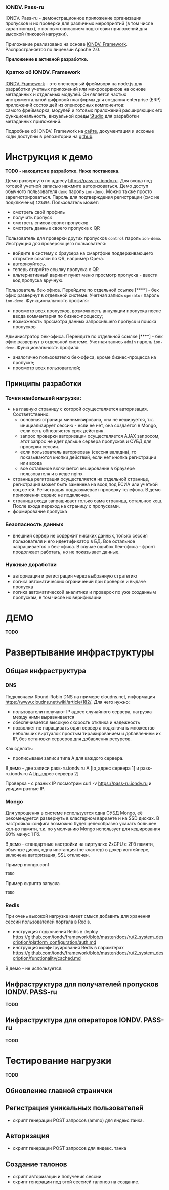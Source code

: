 ### IONDV. Pass-ru

IONDV. Pass-ru - демонстрационное приложение организации пропусков и их проверки для различных мероприятий (в том числе карантинных), с полным описанием подготовки приложений для высокой (пиковой нагрузки). 

Приложение реализовано на основе [IONDV. Framework](https://iondv.com). Распространяется по лицензии Apache 2.0.

**Приложение в активной разработке.**

### Кратко об IONDV. Framework

[IONDV. Framework](https://iondv.com) - это опенсорный фреймворк на node.js для разработки учетных приложений или микросервисов на основе метаданных и отдельных модулей. 
Он является частью инструментальной цифровой платформы для создания enterprise (ERP) приложений состоящей из опенсорсных компонентов: 
самого фреймворка, модулей и готовых приложений расширяющих его функциональность, визуальной среды [Studio](https://studio.iondv.com) для разработки метаданных приложений.

Подробнее об IONDV. Framework на [сайте](https://iondv.com), документация и исхоные коды доступны в репозитории на [github](https://github.com/iondv/framework).

# Инструкция к демо
**TODO - находится в разработке. Ниже постановка.**

Демо развернуто по адресу https://pass-ru.iondv.ru. Для входа под готовой учетной записью нажмите авторизоваться. Демо доступ обычного пользователя `demo` пароль `ion-demo`. Можно также просто зарегистрироваться. 
Пароль для подтверждения регистрации (смс не подключены) `123456`. Пользователь может:
* смотреть свой профиль
* получить пропуск
* смотреть список своих пропусков
* смотреть данные своего пропуска с QR

Пользователь для проверки других пропусков `control` пароль `ion-demo`. Инструкция для проверяющего пользователя:
* войдите в систему с браузера на смартфоне поддерживающего открытие ссылки по QR, например Opera. 
* авторизуйтесь. 
* теперь откройте ссылку пропуска с QR
* альтернативный вариант пункт меню просмотр пропуска - ввести код пропуска вручную.

Пользователь бек-офиса. Перейдите по отдельной ссылке [****] - бек офис развернут в отдельной системе. Учетная запись `operator` пароль `ion-demo`. Функциональность профиля:
* просмотр всех пропусков, возможность аннуляции пропуска после ввода комментария по бизнес-процессу;
* возможность просмотра данных запросившего пропуск и поиска пропусков

Администратор бек-офиса. Перейдите по отдельной ссылке [****]  - бек офис развернут в отдельной системе. Учетная запись `admin` пароль `ion-demo`. Функциональность профиля:
* аналогично пользователю бек-офиса, кроме бизнес-процесса на пропуске;
* просмотр всех пользователей;

## Принципы разработки

### Точки наибольшей нагрузки:

* на главную страницу с которой осуществляется авторизация. Соответственно:
  * основная страница минимизирована, она не кешируется, т.к. инициализирует сессию - если её нет, она создается в Mongo, если есть обновляется срок действия.
  * запрос проверки авторизации осуществляется AJAX запросом, этот запрос не идет дальше сервера пропусков и СУБД для проверки сессии.
  * если пользователь авторизован (сессия валидна), то показываются кнопки действий, если нет кнопка регистрации или входа
  * все остальное включается кеширование в браузере пользователя и в кеше nginx
* страница регитрация осуществляется на отдельной странице, регистрация может быть заменена на вход под ЕСИА или учеткой соц.сетей. Регистрация подразумевает проверку телефона. В демо приложении сервис не подключен.
* страница входа запрашивает только сама страница, остальное кеш. После входа переход на страницу с пропусками.
* формирование пропуска


### Безопасность данных

* внешний сервер не содержит никаких данных, только сессия пользователя и его идентификатор в БД. Все остальное запрашивается с бек-офиса. 
В случае ошибок бек-офиса - фронт продолжает работать, но не показывает данные.

### Нужные доработки
- авторизация и регистрация через выбранную стратегию
- логика автоматических ограничений при проверке и выдаче пропуска
- логика автоматической аналитики и проверок по уже созданным пропускам, в том числе их верификации

# ДЕМО
**TODO**


# Развертывание инфраструктуры

## Общая инфраструктура

### DNS
Подключаем Round-Robin DNS на примере cloudns.net, информация https://www.cloudns.net/wiki/article/182/. 
Для чего нужно:
* пользователи получают IP адрес случайного сервера, нагрузка между ними выравнивается
* обеспечивается высокую скорость отклика и надежность
* позволяет не наращивать один сервер а подключать множество небольших виртуалок простым тиражированием и добавлением их IP, без остановки серверов для добавления ресурсов.

Как сделать:
* прописываем записи типа А для каждого сервера.

В демо - две записи pass-ru.iondv.ru A [ip_адрес сервера 1] и pass-ru.iondv.ru A [ip_адрес сервера 2]

Проверка - с разных IP посмотрим curl -v https://pass-ru.iondv.ru и увидим разные IP.

### Mongo
Для упрощения в системе используется одна СУБД Mongo, её рекомендуется развернуть в кластерном варианте и на SSD дисках.
В настройках конфига возможно будет целесобразно указать большее кол-во памяти, т.к. по умолчанию Mongo использует для кеширования 60% минус 1 Гб.

В демо - стандартные настройки на виртуалке 2xCPU c 2Гб памяти, обычные диски, одна инстанция (не кластер) в докер контейнере, включена авторизация, SSL отключен.

Пример mongo.conf
```
TODO
```

Пример скрипта запуска
```
TODO
```

### Redis
При очень высокой нагрузке имеет смысл добавить для хранения сессий пользователей портала в Redis.
* инструкция подкючения Redis в deploy https://github.com/iondv/framework/blob/master/docs/ru/2_system_description/platform_configuration/auth.md 
* инструкция конфигруирования Redis в парамтерах https://github.com/iondv/framework/blob/master/docs/ru/2_system_description/functionality/cached.md 

В демо - не используется.

## Инфраструктура для получателей пропусков IONDV. PASS-ru

**TODO**


## Инфраструктура для операторов IONDV. PASS-ru

**TODO**

# Тестирование нагрузки
**TODO**
## Обновление главной странички

## Регистрация уникальных пользователей
- скрипт генерации POST запросов (ammo) для яндекс.танка.

## Авторизация
- скрипт генерации POST запросов для яндекс. танка

## Создание талонов
- скрипт авторизации и получения сессии
- скрипт генерации под этой сессией талонов на создание.
